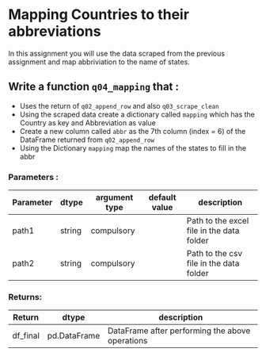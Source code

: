 # Mapping Countries to their abbreviations

In this assignment you will use the data scraped from the previous assignment and map abbriviation to the 
name of states.
 
  

## Write a function `q04_mapping` that :
- Uses the return of `q02_append_row` and also `q03_scrape_clean` 
- Using the scraped data create a dictionary called `mapping` which has the Country
 as key and Abbreviation as value
-  Create a new column called `abbr` as the 7th column (index = 6) of the DataFrame 
returned from `q02_append_row`
- Using the Dictionary `mapping` map the names of the states to fill in the abbr
### Parameters :
| Parameter | dtype | argument type | default value | description |
| --- | --- | --- | --- | --- |
| path1 | string | compulsory |  | Path to the excel file in the data folder|
| path2 | string | compulsory |  | Path to the csv file in the data folder|
### Returns:
| Return | dtype | description |
| --- | --- | --- |
| df_final| pd.DataFrame | DataFrame after performing the above operations|
